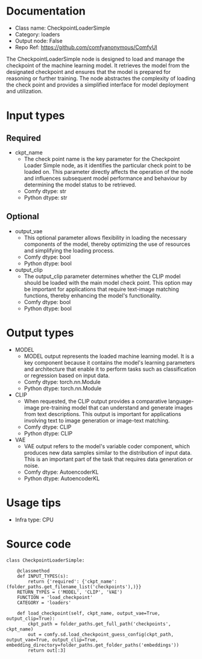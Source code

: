 # Documentation
- Class name: CheckpointLoaderSimple
- Category: loaders
- Output node: False
- Repo Ref: https://github.com/comfyanonymous/ComfyUI

The CheckpointLoaderSimple node is designed to load and manage the checkpoint of the machine learning model. It retrieves the model from the designated checkpoint and ensures that the model is prepared for reasoning or further training. The node abstractes the complexity of loading the check point and provides a simplified interface for model deployment and utilization.

# Input types
## Required
- ckpt_name
    - The check point name is the key parameter for the Checkpoint Loader Simple node, as it identifies the particular check point to be loaded on. This parameter directly affects the operation of the node and influences subsequent model performance and behaviour by determining the model status to be retrieved.
    - Comfy dtype: str
    - Python dtype: str
## Optional
- output_vae
    - This optional parameter allows flexibility in loading the necessary components of the model, thereby optimizing the use of resources and simplifying the loading process.
    - Comfy dtype: bool
    - Python dtype: bool
- output_clip
    - The output_clip parameter determines whether the CLIP model should be loaded with the main model check point. This option may be important for applications that require text-image matching functions, thereby enhancing the model's functionality.
    - Comfy dtype: bool
    - Python dtype: bool

# Output types
- MODEL
    - MODEL output represents the loaded machine learning model. It is a key component because it contains the model's learning parameters and architecture that enable it to perform tasks such as classification or regression based on input data.
    - Comfy dtype: torch.nn.Module
    - Python dtype: torch.nn.Module
- CLIP
    - When requested, the CLIP output provides a comparative language-image pre-training model that can understand and generate images from text descriptions. This output is important for applications involving text to image generation or image-text matching.
    - Comfy dtype: CLIP
    - Python dtype: CLIP
- VAE
    - VAE output refers to the model's variable coder component, which produces new data samples similar to the distribution of input data. This is an important part of the task that requires data generation or noise.
    - Comfy dtype: AutoencoderKL
    - Python dtype: AutoencoderKL

# Usage tips
- Infra type: CPU

# Source code
```
class CheckpointLoaderSimple:

    @classmethod
    def INPUT_TYPES(s):
        return {'required': {'ckpt_name': (folder_paths.get_filename_list('checkpoints'),)}}
    RETURN_TYPES = ('MODEL', 'CLIP', 'VAE')
    FUNCTION = 'load_checkpoint'
    CATEGORY = 'loaders'

    def load_checkpoint(self, ckpt_name, output_vae=True, output_clip=True):
        ckpt_path = folder_paths.get_full_path('checkpoints', ckpt_name)
        out = comfy.sd.load_checkpoint_guess_config(ckpt_path, output_vae=True, output_clip=True, embedding_directory=folder_paths.get_folder_paths('embeddings'))
        return out[:3]
```